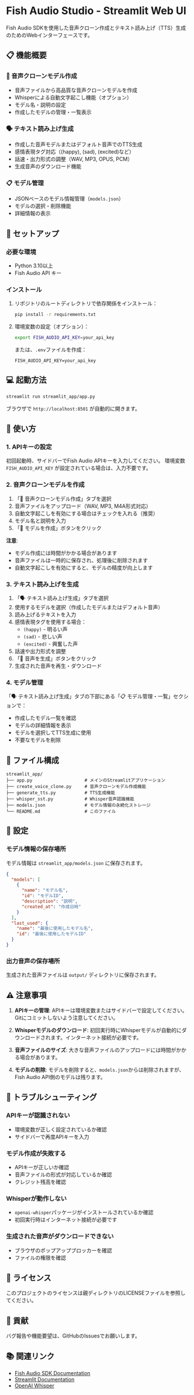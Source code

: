 # Fish Audio Studio - Streamlit Web UI

Fish Audio SDKを使用した音声クローン作成とテキスト読み上げ（TTS）生成のためのWebインターフェースです。

## 📋 機能概要

### 🎤 音声クローンモデル作成
- 音声ファイルから高品質な音声クローンモデルを作成
- Whisperによる自動文字起こし機能（オプション）
- モデル名・説明の設定
- 作成したモデルの管理・一覧表示

### 🗣️ テキスト読み上げ生成
- 作成した音声モデルまたはデフォルト音声でのTTS生成
- 感情表現タグ対応（(happy), (sad), (excited)など）
- 話速・出力形式の調整（WAV, MP3, OPUS, PCM）
- 生成音声のダウンロード機能

### 📋 モデル管理
- JSONベースのモデル情報管理（`models.json`）
- モデルの選択・削除機能
- 詳細情報の表示

## 🚀 セットアップ

### 必要な環境

- Python 3.10以上
- Fish Audio API キー

### インストール

1. リポジトリのルートディレクトリで依存関係をインストール：
   ```bash
   pip install -r requirements.txt
   ```

2. 環境変数の設定（オプション）：
   ```bash
   export FISH_AUDIO_API_KEY=your_api_key
   ```
   
   または、`.env`ファイルを作成：
   ```
   FISH_AUDIO_API_KEY=your_api_key
   ```

## 💻 起動方法

```bash
streamlit run streamlit_app/app.py
```

ブラウザで `http://localhost:8501` が自動的に開きます。

## 📖 使い方

### 1. APIキーの設定

初回起動時、サイドバーでFish Audio APIキーを入力してください。
環境変数 `FISH_AUDIO_API_KEY` が設定されている場合は、入力不要です。

### 2. 音声クローンモデルを作成

1. 「🎤 音声クローンモデル作成」タブを選択
2. 音声ファイルをアップロード（WAV, MP3, M4A形式対応）
3. 自動文字起こしを有効にする場合はチェックを入れる（推奨）
4. モデル名と説明を入力
5. 「🚀 モデルを作成」ボタンをクリック

**注意**: 
- モデル作成には時間がかかる場合があります
- 音声ファイルは一時的に保存され、処理後に削除されます
- 自動文字起こしを有効にすると、モデルの精度が向上します

### 3. テキスト読み上げを生成

1. 「🗣️ テキスト読み上げ生成」タブを選択
2. 使用するモデルを選択（作成したモデルまたはデフォルト音声）
3. 読み上げるテキストを入力
4. 感情表現タグを使用する場合：
   - `(happy)` - 明るい声
   - `(sad)` - 悲しい声
   - `(excited)` - 興奮した声
5. 話速や出力形式を調整
6. 「🎵 音声を生成」ボタンをクリック
7. 生成された音声を再生・ダウンロード

### 4. モデル管理

「🗣️ テキスト読み上げ生成」タブの下部にある「📋 モデル管理・一覧」セクションで：
- 作成したモデル一覧を確認
- モデルの詳細情報を表示
- モデルを選択してTTS生成に使用
- 不要なモデルを削除

## 📁 ファイル構成

```
streamlit_app/
├── app.py                    # メインのStreamlitアプリケーション
├── create_voice_clone.py     # 音声クローンモデル作成機能
├── generate_tts.py           # TTS生成機能
├── whisper_sst.py            # Whisper音声認識機能
├── models.json               # モデル情報の永続化ストレージ
└── README.md                 # このファイル
```

## 🔧 設定

### モデル情報の保存場所

モデル情報は `streamlit_app/models.json` に保存されます。

```json
{
  "models": [
    {
      "name": "モデル名",
      "id": "モデルID",
      "description": "説明",
      "created_at": "作成日時"
    }
  ],
  "last_used": {
    "name": "最後に使用したモデル名",
    "id": "最後に使用したモデルID"
  }
}
```

### 出力音声の保存場所

生成された音声ファイルは `output/` ディレクトリに保存されます。

## ⚠️ 注意事項

1. **APIキーの管理**: APIキーは環境変数またはサイドバーで設定してください。Gitにコミットしないよう注意してください。

2. **Whisperモデルのダウンロード**: 初回実行時にWhisperモデルが自動的にダウンロードされます。インターネット接続が必要です。

3. **音声ファイルのサイズ**: 大きな音声ファイルのアップロードには時間がかかる場合があります。

4. **モデルの削除**: モデルを削除すると、`models.json`からは削除されますが、Fish Audio API側のモデルは残ります。

## 🐛 トラブルシューティング

### APIキーが認識されない

- 環境変数が正しく設定されているか確認
- サイドバーで再度APIキーを入力

### モデル作成が失敗する

- APIキーが正しいか確認
- 音声ファイルの形式が対応しているか確認
- クレジット残高を確認

### Whisperが動作しない

- `openai-whisper`パッケージがインストールされているか確認
- 初回実行時はインターネット接続が必要です

### 生成された音声がダウンロードできない

- ブラウザのポップアップブロッカーを確認
- ファイルの権限を確認

## 📝 ライセンス

このプロジェクトのライセンスは親ディレクトリのLICENSEファイルを参照してください。

## 🤝 貢献

バグ報告や機能要望は、GitHubのIssuesでお願いします。

## 📚 関連リンク

- [Fish Audio SDK Documentation](https://fish.audio/)
- [Streamlit Documentation](https://docs.streamlit.io/)
- [OpenAI Whisper](https://github.com/openai/whisper)

